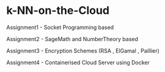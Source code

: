 # k-NN-on-the-Cloud
Assignment1 - Socket Programming based

Assignment2 - SageMath and NumberTheory based

Assignment3 - Encryption Schemes (RSA , ElGamal , Paillier)

Assignment4 - Containerised Cloud Server using Docker

